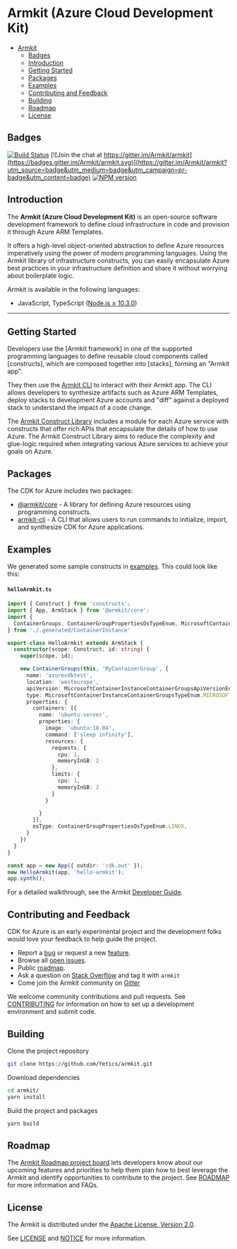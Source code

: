 
# Armkit (Azure Cloud Development Kit)

- [Armkit](#)
  - [Badges](#badges)
  - [Introduction](#introduction)
  - [Getting Started](#getting-started)
  - [Packages](#packages)
  - [Examples](#examples)
  - [Contributing and Feedback](#contributing-and-feedback)
  - [Building](#building)
  - [Roadmap](#roadmap)
  - [License](#license)

## Badges
[![Build Status](https://dev.azure.com/aheumaier/armkit/_apis/build/status/Yetics.armkit?branchName=master)](https://dev.azure.com/aheumaier/armkit/_build/latest?definitionId=10&branchName=master)
[![Join the chat at https://gitter.im/Armkit/armkit](https://badges.gitter.im/Armkit/armkit.svg)](https://gitter.im/Armkit/armkit?utm_source=badge&utm_medium=badge&utm_campaign=pr-badge&utm_content=badge)
[![NPM version](https://badge.fury.io/js/armkit.svg)](https://badge.fury.io/js/armkit)

## Introduction

The **Armkit (Azure Cloud Development Kit)** is an open-source software development
framework to define cloud infrastructure in code and provision it through Azure ARM Templates.

It offers a high-level object-oriented abstraction to define Azure resources imperatively using
the power of modern programming languages. Using the Armkit library of
infrastructure constructs, you can easily encapsulate Azure best practices in your
infrastructure definition and share it without worrying about boilerplate logic.

Armkit is available in the following languages:

* JavaScript, TypeScript ([Node.js ≥ 10.3.0](https://nodejs.org/download/release/latest-v10.x/))

-------

## Getting Started

Developers use the [Armkit framework] in one of the supported programming languages to define reusable cloud components called [constructs], which are composed together into [stacks], forming an "Armkit app".

They then use the [Armkit CLI](#) to interact with their Armkit app. The CLI allows developers to synthesize artifacts such as Azure ARM Templates, deploy stacks to development Azure accounts and "diff"
against a deployed stack to understand the impact of a code change.

The [Armkit Construct Library](#) includes a module for each Azure service with constructs that offer rich APIs that encapsulate the details of how to use Azure. The Armkit Construct Library aims to reduce the complexity and glue-logic required when integrating various Azure services to achieve your goals on Azure.

## Packages

The CDK for Azure includes two packages:

* [@armkit/core](https://github.com/Yetics/armkit/tree/development/packages/%40armkit/core) - A library for defining Azure resources using programming constructs.
* [armkit-cli](https://github.com/Yetics/armkit/tree/development/packages/armkit-cli) - A CLI that allows users to run commands to initialize, import, and synthesize CDK for Azure applications.


## Examples

We generated some sample constructs in [examples](./examples/README.md). This   could look like this:

#### **`helloArmkit.ts`**

```ts 
import { Construct } from 'constructs';
import { App, ArmStack } from '@armkit/core';
import {
  ContainerGroups, ContainerGroupPropertiesOsTypeEnum, MicrosoftContainerInstanceContainerGroupsTypeEnum, MicrosoftContainerInstanceContainerGroupsApiVersionEnum
} from './.generated/ContainerInstance'

export class HelloArmkit extends ArmStack {
  constructor(scope: Construct, id: string) {
    super(scope, id);

    new ContainerGroups(this, 'MyContainerGroup', {
      name: 'azurecdktest',
      location: 'westeurope',
      apiVersion: MicrosoftContainerInstanceContainerGroupsApiVersionEnum['2019_12_01'],
      type: MicrosoftContainerInstanceContainerGroupsTypeEnum.MICROSOFT_CONTAINER_INSTANCE_CONTAINER_GROUPS,
      properties: {
        containers: [{
          name: 'ubuntu-server',
          properties: {
            image: 'ubuntu:18.04',
            command: ['sleep infinity'],
            resources: {
              requests: {
                cpu: 1,
                memoryInGB: 2
              },
              limits: {
                cpu: 1,
                memoryInGB: 2
              }
            }

          }
        }],
        osType: ContainerGroupPropertiesOsTypeEnum.LINUX,
      }
    })
  }
}

const app = new App({ outdir: 'cdk.out' });
new HelloArmkit(app, 'hello-armkit');
app.synth();
```

For a detailed walkthrough, see the Armkit [Developer Guide](./CONTRIBUTING.md).

## Contributing and Feedback

CDK for Azure is an early experimental project and the development folks would love your feedback to help guide the project.

* Report a [bug](https://github.com/yetics/armkit/issues/new?assignees=&labels=bug&template=bug-report.md&title=) or request a new [feature](https://github.com/yetics/armkit/issues/new?assignees=&labels=enhancement&template=feature-request.md&title=).
* Browse all [open issues](https://github.com/yetics/armkit/issues).
* Public [roadmap](https://github.com/yetics/armkit/projects/1).
* Ask a question on [Stack Overflow](https://stackoverflow.com/questions/tagged/armkit) and tag it with `armkit`
* Come join the Armkit community on [Gitter](https://gitter.im/Armkit/armkit)

We welcome community contributions and pull requests. See [CONTRIBUTING](./CONTRIBUTING.md) for information on how to set up a development environment and submit code.

## Building

Clone the project repository

```bash
git clone https://github.com/Yetics/armkit.git
```

Download dependencies

```bash
cd armkit/
yarn install
```

Build the project and packages

```bash
yarn build
```

## Roadmap

The [Armkit Roadmap project board] lets developers know about our upcoming features and priorities to help them plan how to best leverage the Armkit and identify opportunities to contribute to the project. See [ROADMAP] for more information and FAQs.

[Armkit Roadmap project board]: https://github.com/Armkit/armkit/projects/1
[Roadmap]: https://github.com/Armkit/armkit/ROADMAP.md

## License

The Armkit is distributed under the [Apache License, Version 2.0](https://www.apache.org/licenses/LICENSE-2.0).

See [LICENSE](./LICENSE) and [NOTICE](./NOTICE) for more information.
